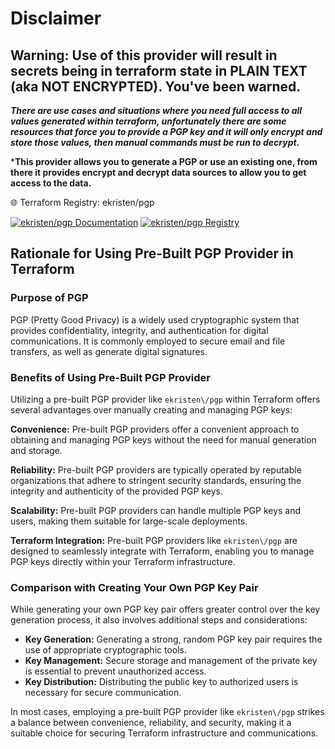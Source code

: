 
# Disclaimer
## Warning: Use of this provider will result in secrets being in terraform state in PLAIN TEXT (aka NOT ENCRYPTED). You've been warned.

***There are use cases and situations where you need full access to all values generated within terraform, unfortunately there are some resources that force you to provide a PGP key and it will only encrypt and store those values, then manual commands must be run to decrypt.***

***This provider allows you to generate a PGP or use an existing one, from there it provides encrypt and decrypt data sources to allow you to get access to the data.**


🌐 Terraform Registry: ekristen/pgp

[![ekristen/pgp Documentation](https://img.shields.io/badge/ekristen%2Fpgp-Documentation-blue.svg)](https://registry.terraform.io/providers/ekristen/pgp/latest/docs)
[![ekristen/pgp Registry](https://img.shields.io/badge/ekristen%2Fpgp-Registry-blue.svg)](https://registry.terraform.io/providers/ekristen/pgp/latest)


## Rationale for Using Pre-Built PGP Provider in Terraform

### Purpose of PGP

PGP (Pretty Good Privacy) is a widely used cryptographic system that provides confidentiality, integrity, and authentication for digital communications. It is commonly employed to secure email and file transfers, as well as generate digital signatures.

### Benefits of Using Pre-Built PGP Provider

Utilizing a pre-built PGP provider like `ekristen\/pgp` within Terraform offers several advantages over manually creating and managing PGP keys:

**Convenience:** Pre-built PGP providers offer a convenient approach to obtaining and managing PGP keys without the need for manual generation and storage.

**Reliability:** Pre-built PGP providers are typically operated by reputable organizations that adhere to stringent security standards, ensuring the integrity and authenticity of the provided PGP keys.

**Scalability:** Pre-built PGP providers can handle multiple PGP keys and users, making them suitable for large-scale deployments.

**Terraform Integration:** Pre-built PGP providers like `ekristen\/pgp` are designed to seamlessly integrate with Terraform, enabling you to manage PGP keys directly within your Terraform infrastructure.

### Comparison with Creating Your Own PGP Key Pair

While generating your own PGP key pair offers greater control over the key generation process, it also involves additional steps and considerations:

* **Key Generation:** Generating a strong, random PGP key pair requires the use of appropriate cryptographic tools.
* **Key Management:** Secure storage and management of the private key is essential to prevent unauthorized access.
* **Key Distribution:** Distributing the public key to authorized users is necessary for secure communication.

In most cases, employing a pre-built PGP provider like `ekristen\/pgp` strikes a balance between convenience, reliability, and security, making it a suitable choice for securing Terraform infrastructure and communications.
